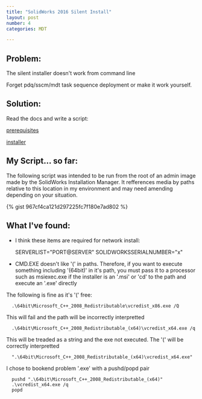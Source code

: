 ```yaml
---
title: "SolidWorks 2016 Silent Install"
layout: post
number: 4
categories: MDT

---
```


## Problem:

The silent installer doesn't work from command line

Forget pdq/sscm/mdt task sequence deployment or make it work yourself.

## Solution:
Read the docs and write a script:

[prerequisites](http://help.solidworks.com/2016/english/Installation/install_guide/c_prep_clients_admin_images.htm?id=7af121fe82ee461f874a77a5612dd53f#Pg0&ProductType=&ProductName=)

[installer](http://help.solidworks.com/2016/english/Installation/install_guide/c_installing_from_admin_image_command_line.htm?id=2f540a0df27f4c5fbb4adde8a7c9feee#Pg0&ProductType=&ProductName=)

## My Script... so far:
The following script was intended to be run from the root of an admin image made by the SolidWorks Installation Manager.  It refferences media by paths relative to this location in my environment and may need amending depending on your situation.

{% gist 967cf4ca121d297225fc7f180e7ad802 %}

## What I've found:
  - I think these items are required for network install:


      SERVERLIST="PORT@SERVER" SOLIDWORKSSERIALNUMBER="x"


  - CMD.EXE doesn't like '(' in paths.  Therefore, if you want to execute something including '(64bit)' in it's path, you must pass it to a processor such as msiexec.exe if the installer is an '.msi' or 'cd' to the path and execute an '.exe' directly
  
  The following is fine as it's '(' free:

      .\64bit\Microsoft_C++_2008_Redistributable\vcredist_x86.exe /Q
  
  This will fail and the path will be incorrectly interpretted
  
      .\64bit\Microsoft_C++_2008_Redistributable_(x64)\vcredist_x64.exe /q 

  This will be treaded as a string and the exe not executed.  The '(' will be correctly interpretted

      ".\64bit\Microsoft_C++_2008_Redistributable_(x64)\vcredist_x64.exe"

  I chose to bookend problem '.exe' with a pushd/popd pair
  
      pushd ".\64bit\Microsoft_C++_2008_Redistributable_(x64)"
      .\vcredist_x64.exe /q
      popd
 
